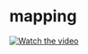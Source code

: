 # mapping
[![Watch the video](https://img.youtube.com/vi/Q_bVwvMoHFs/maxresdefault.jpg)](https://youtu.be/Q_bVwvMoHFs)
